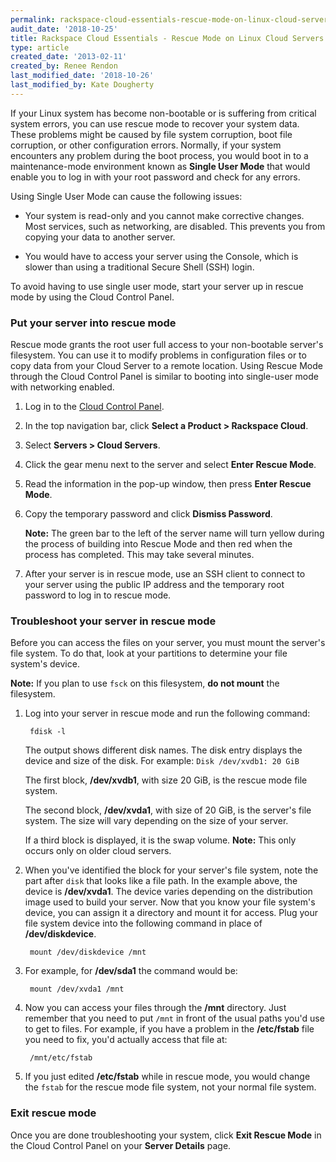 ```yaml
---
permalink: rackspace-cloud-essentials-rescue-mode-on-linux-cloud-servers/
audit_date: '2018-10-25'
title: Rackspace Cloud Essentials - Rescue Mode on Linux Cloud Servers
type: article
created_date: '2013-02-11'
created_by: Renee Rendon
last_modified_date: '2018-10-26'
last_modified_by: Kate Dougherty
---
```


If your Linux system has become non-bootable or is suffering from critical system errors, you can use rescue mode to recover your system data. These problems might be caused by file system corruption, boot file corruption, or other configuration errors. Normally, if your system encounters any problem during the boot process, you would boot in to a maintenance-mode environment known as **Single User Mode** that would enable you to log in with your root password and check for any errors.

Using Single User Mode can cause the following issues:

- Your system is read-only and you cannot make corrective changes. Most services,
such as networking, are disabled. This prevents you from copying your data to
another server.

- You would have to access your server using the Console, which is slower than
using a traditional Secure Shell (SSH) login.

To avoid having to use single user mode, start your server up in rescue mode by
using the Cloud Control Panel.

### Put your server into rescue mode

Rescue mode grants the root user full access to your non-bootable server's
filesystem. You can use it to modify problems in configuration files or to copy
data from your Cloud Server to a remote location. Using Rescue Mode through the
Cloud Control Panel is similar to booting into single-user mode with networking
enabled.

1. Log in to the [Cloud Control Panel](https://login.rackspace.com).

2. In the top navigation bar, click **Select a Product > Rackspace Cloud**.

3. Select **Servers > Cloud Servers**.

4. Click the gear menu next to the server and select **Enter Rescue Mode**.

5. Read the information in the pop-up window, then press **Enter Rescue Mode**.

6. Copy the temporary password and click **Dismiss Password**.

   **Note:** The green bar to the left of the server name will turn yellow
   during the process of building into Rescue Mode and then red when the process
   has completed. This may take several minutes.

7. After your server is in rescue mode, use an SSH client to connect to your
   server using the public IP address and the temporary root password to log in
   to rescue mode.

### Troubleshoot your server in rescue mode

Before you can access the files on your server, you must mount the server's file
system. To do that, look at your partitions to determine your file system's device.

**Note:** If you plan to use `fsck` on this filesystem, **do not mount** the filesystem.

1. Log into your server in rescue mode and run the following command:

        fdisk -l

    The output shows different disk names. The disk entry displays the device and size
    of the disk. For example: `Disk /dev/xvdb1: 20 GiB`

    The first block, **/dev/xvdb1**, with size 20 GiB, is the rescue mode file system.

    The second block, **/dev/xvda1**, with size of 20 GiB, is the server's file system.
    The size will vary depending on the size of your server.

    If a third block is displayed, it is the swap volume. **Note:** This only
    occurs only on older cloud servers.

2. When you've identified the block for your server's file system, note the part
   after `disk` that looks like a file path. In the example above, the device
   is **/dev/xvda1**. The device varies depending on the distribution image
   used to build your server. Now that you know your file system's device, you
   can assign it a directory and mount it for access. Plug your file system device
   into the following command in place of **/dev/diskdevice**.

        mount /dev/diskdevice /mnt

3. For example, for **/dev/sda1** the command would be:

        mount /dev/xvda1 /mnt

4. Now you can access your files through the **/mnt** directory. Just remember
   that you need to put `/mnt` in front of the usual paths you'd use to get to
   files. For example, if you have a problem in the **/etc/fstab** file you need
   to fix, you'd actually access that file at:

        /mnt/etc/fstab

5. If you just edited **/etc/fstab** while in rescue mode, you would change the
   `fstab` for the rescue mode file system, not your normal file system.

### Exit rescue mode

Once you are done troubleshooting your system, click **Exit Rescue Mode** in the
Cloud Control Panel on your **Server Details** page.
